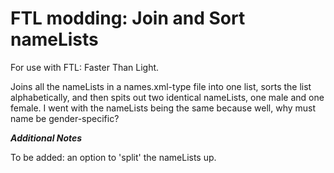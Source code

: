 # FTL modding: Join and Sort nameLists
For use with FTL: Faster Than Light.

Joins all the nameLists in a names.xml-type file into one list, sorts the list alphabetically, and then spits out two identical nameLists, one male and one female. I went with the nameLists being the same because well, why must name be gender-specific?

***Additional Notes***

To be added: an option to 'split' the nameLists up.
